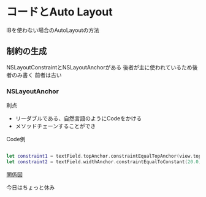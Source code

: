# コードとAuto Layout

IBを使わない場合のAutoLayoutの方法

## 制約の生成

NSLayoutConstraintとNSLayoutAnchorがある
後者が主に使われているため後者のみ書く
前者は古い

### NSLayoutAnchor

利点

- リーダブルである、自然言語のようにCodeをかける
- メソッドチェーンすることができ

Code例

``` swift

let constraint1 = textField.topAnchor.constraintEqualTopAnchor(view.topAnchor, constant: 10.0)
let constraint2 = textField.widthAnchor.constraintEqualToConstant(20.0)

```

[関係図](image/5-1.png)

今日はちょっと休み

